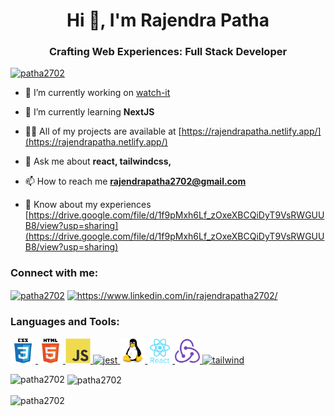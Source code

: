 <h1 align="center">Hi 👋, I'm Rajendra Patha</h1>
<h3 align="center">Crafting Web Experiences: Full Stack Developer</h3>

<p align="left"> <a href="https://twitter.com/patha2702" target="blank"><img src="https://img.shields.io/twitter/follow/patha2702?logo=twitter&style=for-the-badge" alt="patha2702" /></a> </p>

- 🔭 I’m currently working on [watch-it]()

- 🌱 I’m currently learning **NextJS**

- 👨‍💻 All of my projects are available at [https://rajendrapatha.netlify.app/](https://rajendrapatha.netlify.app/)

- 💬 Ask me about **react, tailwindcss,**

- 📫 How to reach me **rajendrapatha2702@gmail.com**

- 📄 Know about my experiences [https://drive.google.com/file/d/1f9pMxh6Lf_zOxeXBCQiDyT9VsRWGUUB8/view?usp=sharing](https://drive.google.com/file/d/1f9pMxh6Lf_zOxeXBCQiDyT9VsRWGUUB8/view?usp=sharing)

<h3 align="left">Connect with me:</h3>
<p align="left">
<a href="https://twitter.com/patha2702" target="blank"><img align="center" src="https://raw.githubusercontent.com/rahuldkjain/github-profile-readme-generator/master/src/images/icons/Social/twitter.svg" alt="patha2702" height="30" width="40" /></a>
<a href="https://linkedin.com/in/https://www.linkedin.com/in/rajendrapatha2702/" target="blank"><img align="center" src="https://raw.githubusercontent.com/rahuldkjain/github-profile-readme-generator/master/src/images/icons/Social/linked-in-alt.svg" alt="https://www.linkedin.com/in/rajendrapatha2702/" height="30" width="40" /></a>
</p>

<h3 align="left">Languages and Tools:</h3>
<p align="left"> <a href="https://www.w3schools.com/css/" target="_blank" rel="noreferrer"> <img src="https://raw.githubusercontent.com/devicons/devicon/master/icons/css3/css3-original-wordmark.svg" alt="css3" width="40" height="40"/> </a> <a href="https://www.w3.org/html/" target="_blank" rel="noreferrer"> <img src="https://raw.githubusercontent.com/devicons/devicon/master/icons/html5/html5-original-wordmark.svg" alt="html5" width="40" height="40"/> </a> <a href="https://developer.mozilla.org/en-US/docs/Web/JavaScript" target="_blank" rel="noreferrer"> <img src="https://raw.githubusercontent.com/devicons/devicon/master/icons/javascript/javascript-original.svg" alt="javascript" width="40" height="40"/> </a> <a href="https://jestjs.io" target="_blank" rel="noreferrer"> <img src="https://www.vectorlogo.zone/logos/jestjsio/jestjsio-icon.svg" alt="jest" width="40" height="40"/> </a> <a href="https://www.linux.org/" target="_blank" rel="noreferrer"> <img src="https://raw.githubusercontent.com/devicons/devicon/master/icons/linux/linux-original.svg" alt="linux" width="40" height="40"/> </a> <a href="https://reactjs.org/" target="_blank" rel="noreferrer"> <img src="https://raw.githubusercontent.com/devicons/devicon/master/icons/react/react-original-wordmark.svg" alt="react" width="40" height="40"/> </a> <a href="https://redux.js.org" target="_blank" rel="noreferrer"> <img src="https://raw.githubusercontent.com/devicons/devicon/master/icons/redux/redux-original.svg" alt="redux" width="40" height="40"/> </a> <a href="https://tailwindcss.com/" target="_blank" rel="noreferrer"> <img src="https://www.vectorlogo.zone/logos/tailwindcss/tailwindcss-icon.svg" alt="tailwind" width="40" height="40"/> </a> </p>

<p><img align="left" src="https://github-readme-stats.vercel.app/api/top-langs?username=patha2702&show_icons=true&locale=en&layout=compact" alt="patha2702" /></p>

<p>&nbsp;<img align="center" src="https://github-readme-stats.vercel.app/api?username=patha2702&show_icons=true&locale=en" alt="patha2702" /></p>

<p><img align="center" src="https://github-readme-streak-stats.herokuapp.com/?user=patha2702&" alt="patha2702" /></p>

